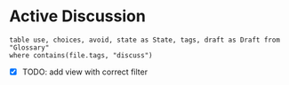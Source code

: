 # Active Discussion

```dataview
table use, choices, avoid, state as State, tags, draft as Draft from "Glossary"
where contains(file.tags, "discuss")
```

- [x] TODO: add view with correct filter